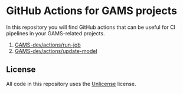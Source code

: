 # GitHub Actions for GAMS projects

In this repository you will find GitHub actions that can be useful for CI pipelines in your GAMS-related projects.

1. [GAMS-dev/actions/run-job](https://github.com/GAMS-dev/actions/tree/main/run-job)
1. [GAMS-dev/actions/update-model](https://github.com/GAMS-dev/actions/tree/main/update-model)

## License
All code in this repository uses the [Unlicense](https://unlicense.org) license.